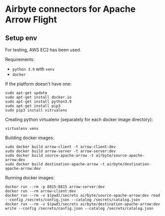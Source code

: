# Airbyte connectors for Apache Arrow Flight

## Setup env
For testing, AWS EC2 has been used. 

Requirements:
- `python 3.9` with `venv`
- `docker`

If the platform doesn't have one:
```
sudo apt-get update
sudo apt-get install docker.io
sudo apt-get install python3.9
sudo apt-get install pip3
sudo pip3 install vitrualenv
``` 

Creating python virtualenv (separately for each docker image directory):
```
virtualenv venv
```


Building docker images:
```
sudo docker build arrow-client -t arrow-client:dev
sudo docker build arrow-server -t arrow-server:dev
sudo docker build source-apache-arrow -t airbyte/source-apache-arrow:dev
sudo docker build destination-apache-arrow -t airbyte/destination-apache-arrow:dev

```

Running docker images:
```
docker run --rm -p 8815:8815 arrow-server:dev
docker run --rm arrow-client:dev
docker run --rm -v $(pwd)/secrets airbyte/source-apache-arrow:dev read --config /secrets/config.json --catalog /secrets/catalog.json
docker run --rm -v $(pwd)/secrets airbyte/destination-apache-arrow:dev write --config /secrets/config.json --catalog /secrets/catalog.json
```


